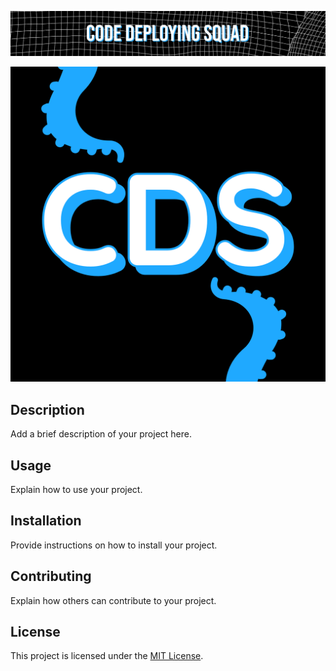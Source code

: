 ![Banner](https://github.com/CodeDeployingSquad/.github/blob/7d0065f87db1cd0217757427e3e16a9acbb57ef6/profile/cds_top_banner.png)

<p align="center">
  <img  src="https://github.com/CodeDeployingSquad/.github/blob/7d0065f87db1cd0217757427e3e16a9acbb57ef6/profile/cds.png" alt="Logo">
</p>

## Description

Add a brief description of your project here.

## Usage

Explain how to use your project.

## Installation

Provide instructions on how to install your project.

## Contributing

Explain how others can contribute to your project.

## License

This project is licensed under the [MIT License](LICENSE).

